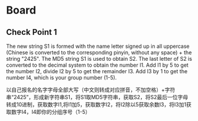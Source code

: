 # Board

## Check Point 1
The new string S1 is formed with the name letter signed up in all uppercase (Chinese is converted to the corresponding pinyin, without any space) + the string "2425". The MD5 string S1 is used to obtain S2. The last letter of S2 is converted to the decimal system to obtain the number I1. Add I1 by 5 to get the number I2, divide I2 by 5 to get the remainder I3. Add I3 by 1 to get the number I4, which is your group number (1-5).

以自己报名的名字字母全部大写（中文则转成对应拼音，不加空格）+字符串“2425”，形成新字符串S1，将S1取MD5字符串，获取S2，将S2最后一位字母转成10进制，获取数字I1,将I1加5，获取数字I2，将I2除以5获取余数I3，将I3加1获取数字I4，I4即你的分组序号（1-5）
